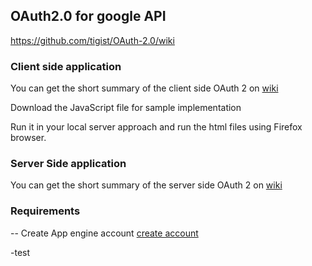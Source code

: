 <h2>OAuth2.0 for google API</h2>

https://github.com/tigist/OAuth-2.0/wiki
 
<h3>Client side application</h3>
You can get the short summary of the client side OAuth 2 on <a href ="https://github.com/tigist/OAuth-2.0/wiki/Client-side-Authentication"> wiki</a>

Download the JavaScript file for sample implementation

Run it in your local server approach and run the html files using Firefox browser.

<h3>Server Side application</h3>


You can get the short summary of the server side OAuth 2 on <a href ="https://github.com/tigist/OAuth-2.0/wiki/Server-side-authentication"> wiki </a>

<h3> Requirements </h3>

-- Create App engine account <a href = "https://accounts.google.com/ServiceLogin?service=ah&passive=true&continue=https://appengine.google.com/_ah/conflogin%3Fcontinue%3Dhttps://appengine.google.com/&ltmpl=ae"> create account</a>

-test



